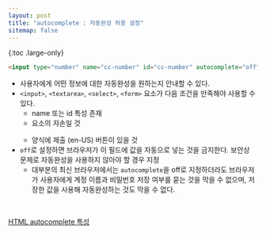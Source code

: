 ```yaml
---
layout: post
title: "autocomplete : 자동완성 허용 설정"
sitemap: false
---
```


{:toc .large-only}

```html
<input type="number" name="cc-number" id="cc-number" autocomplete="off" />
```

- 사용자에게 어떤 정보에 대한 자동완성을 원하는지 안내할 수 있다.
- `<input>`, `<textarea>`, `<select>`, `<form>` 요소가 다음 조건을 만족해야 사용할 수 있다.
  - name 또는 id 특성 존재
  - <form> 요소의 자손일 것
  - 양식에 제출 (en-US) 버튼이 있을 것
- `off`로 설정하면 브라우저가 이 필드에 값을 자동으로 넣는 것을 금지한다. 보안상 문제로 자동완성을 사용하지 않아야 할 경우 지정
  - 대부분의 최신 브라우저에서는 `autocomplete`을 off로 지정하더라도 브라우저가 사용자에게 계정 이름과 비밀번호 저장 여부를 묻는 것을 막을 수 없으며, 저장한 값을 사용해 자동완성하는 것도 막을 수 없다.

<br/>

[HTML autocomplete 특성](https://developer.mozilla.org/ko/docs/Web/HTML/Attributes/autocomplete)
